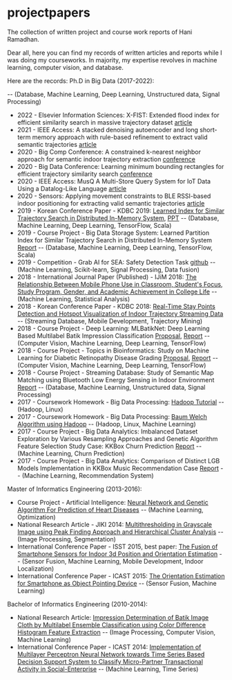 # projectpapers
The collection of written project and course work reports of Hani Ramadhan.

Dear all, here you can find my records of written articles and reports while I was doing my courseworks. In majority, my expertise revolves in machine learning, computer vision, and database.

Here are the records:
Ph.D in Big Data (2017-2022):

-- (Database, Machine Learning, Deep Learning, Unstructured data, Signal Processing) 
- 2022 - Elsevier Information Sciences: X-FIST: Extended flood index for efficient similarity search in massive trajectory dataset [article][infsciences22]
- 2021 - IEEE Access: A stacked denoising autoencoder and long short-term memory approach with rule-based refinement to extract valid semantic trajectories [article][access21]
- 2020 - Big Comp Conference: A constrained k-nearest neighbor approach for semantic indoor trajectory extraction [conference][bigcomp20]
- 2020 - Big Data Conference: Learning minimum bounding rectangles for efficient trajectory similarity search [conference][bigdata20]
- 2020 - IEEE Access: MusQ A Multi-Store Query System for IoT Data Using a Datalog-Like Language [article][access20]
- 2020 - Sensors: Applying movement constraints to BLE RSSI-based indoor positioning for extracting valid semantic trajectories [article][sensors20]
- 2019 - Korean Conference Paper - KDBC 2019: [Learned Index for Similar Trajectory Search in Distributed In-Memory System][kdbc19],      [PPT][kdbc19ppt]
-- (Database, Machine Learning, Deep Learning, TensorFlow, Scala)
- 2019 - Course Project - Big Data Storage System: Learned Partition Index for Similar Trajectory Search in Distributed In-Memory System [Report][bdss19]
-- (Database, Machine Learning, Deep Learning, TensorFlow, Scala)
- 2019 - Competition - Grab AI for SEA: Safety Detection Task [github][grabaisea19]
-- (Machine Learning, Scikit-learn, Signal Processing, Data fusion)
- 2018 - International Journal Paper (Published) - IJiM 2018: [The Relationship Between Mobile Phone Use in Classroom, Student's Focus, Study Program, Gender, and Academic Achievement in College Life][ijim]
-- (Machine Learning, Statistical Analysis)
- 2018 - Korean Conference Paper - KDBC 2018: [Real-Time Stay Points Detection and Hotspot Visualization of
Indoor Trajectory Streaming Data][kdbc18] -- (Streaming Database, Mobile Development, Trajectory Mining)
- 2018 - Course Project - Deep Learning: MLBatikNet: Deep Learning Based Multilabel Batik Impression Classification [Proposal][propDL1], [Report][reportDL1]
-- (Computer Vision, Machine Learning, Deep Learning, TensorFlow)
- 2018 - Course Project - Topics in Bioinformatics: Study on Machine Learning for Diabetic Retinopathy Disease Grading [Proposal][propBio1], [Report][reportBio1]
-- (Computer Vision, Machine Learning, Deep Learning, TensorFlow)
- 2018 - Course Project - Streaming Database: Study of Semantic Map Matching using Bluetooth Low Energy Sensing in Indoor Environment [Report][sdb18]
-- (Database, Machine Learning, Unstructured data, Signal Processing)
- 2017 - Coursework Homework - Big Data Processing: [Hadoop Tutorial][hwBDP1]
-- (Hadoop, Linux)
- 2017 - Coursework Homework - Big Data Processing: [Baum Welch Algorithm using Hadoop][hwBDP2]
-- (Hadoop, Linux, Machine Learning)
- 2017 -  Course Project - Big Data Analytics: Imbalanced Dataset Exploration by Various Resampling Approaches and Genetic Algorithm Feature Selection Study Case: KKBox Churn Prediction [Report][hwBDA1]
-- (Machine Learning, Churn Prediction)
- 2017 - Course Project - Big Data Analytics: Comparison of Distinct LGB Models Implementation in KKBox Music Recommendation Case [Report][hwBDA2]
-- (Machine Learning, Recommendation System)

Master of Informatics Engineering (2013-2016):
- Course Project - Artificial Intelligence: [Neural Network and Genetic Algorithm For Prediction of Heart Diseases][ai13]
-- (Machine Learning, Optimization)
- National Research Article - JIKI 2014: [Multithresholding in Grayscale Image using Peak Finding Approach and Hierarchical Cluster Analysis][jiki]
-- (Image Processing, Segmentation)
- International Conference Paper - ISST 2015, best paper: [The Fusion of Smartphone Sensors for Indoor 3d Position and Orientation Estimation][isst15]
-- (Sensor Fusion, Machine Learning, Mobile Development, Indoor Localization)
- International Conference Paper - ICAST 2015: [The Orientation Estimation for Smartphone as Object Pointing Device][icast15]
-- (Sensor Fusion, Machine Learning)


Bachelor of Informatics Engineering (2010-2014):
- National Research Article: [Impression Determination of Batik Image Cloth by Multilabel Ensemble Classification
using Color Difference Histogram Feature Extraction][kursor]
-- (Image Processing, Computer Vision, Machine Learning)
- International Conference Paper - ICAST 2014: [Implementation of Multilayer Perceptron Neural Network towards Time Series Based Decision Support System to Classify Micro-Partner Transactional Activity in Social-Enterprise][icast14]
-- (Machine Learning, Time Series)


[isst15]: <https://github.com/hani-ramadhan/projectpapers/blob/master/1065-2911-1-PB.pdf>
[kursor]: <https://github.com/hani-ramadhan/projectpapers/blob/master/1106-2539-1-SM.pdf>
[jiki]: <https://github.com/hani-ramadhan/projectpapers/blob/master/261-941-3-PB.pdf>
[ijim]: <http://online-journals.org/index.php/i-jim/article/view/9530/5366>
[hwBDP1]: <https://github.com/hani-ramadhan/projectpapers/blob/master/BDP%20HW1%20-%20Hadoop%20Tutorial%20Installation.pdf>
[hwBDP2]: <https://github.com/hani-ramadhan/projectpapers/blob/master/BDP%20HW2%20-%20Baum%20Welch%20Hadoop.pdf>
[propDL1]: <https://github.com/hani-ramadhan/projectpapers/blob/master/DL%20Batik%20Transfer%20-%20Proposal.pdf>
[reportDL1]: <https://github.com/hani-ramadhan/projectpapers/blob/master/DL%20Batik%20Transfer%20-%20Report.pdf>
[propBio1]: <https://github.com/hani-ramadhan/projectpapers/blob/master/Diabetic%20Retinopathy%20Grading%20-%20Proposal.pdf>
[reportBio1]: <https://github.com/hani-ramadhan/projectpapers/blob/master/Diabetic%20Retinopathy%20Grading%20-%20Report.pdf>
[icast14]:<https://github.com/hani-ramadhan/projectpapers/blob/master/ICAST%201054%20-%20Implementation%20of%20Multilayer%20Perceptron%20Neural%20Network.pdf>
[hwBDA1]:<https://github.com/hani-ramadhan/projectpapers/blob/master/KKBOX-Churn%20Prediction.pdf>
[hwBDA2]:<https://github.com/hani-ramadhan/projectpapers/blob/master/KKBOX-Music%20Recommendation.pdf>
[icast15]:<https://github.com/hani-ramadhan/projectpapers/blob/master/R9-024%20-%20ICAST%202015.pdf>
[ai13]: <https://github.com/hani-ramadhan/projectpapers/blob/master/NEURAL%20NETWORK%20AND%20GENETIC%20ALGORITM%20FOR%20THE%20PREDICTION%20OF%20HEART%20DISEASES.pdf>
[kdbc18]: <https://github.com/hani-ramadhan/projectpapers/blob/master/Paper%2038_Camera%20Ready.pdf>
[kdbc19]: <https://github.com/hani-ramadhan/projectpapers/blob/master/Paper%20(1).pdf>
[kdbc19ppt]: <https://github.com/hani-ramadhan/projectpapers/blob/master/KDBC2019.pdf>
[bdss19]: <https://github.com/hani-ramadhan/projectpapers/blob/master/BDSS_Hani_201793254_Hudzai_201983278.pdf>
[bigdata19]: <https://github.com/hani-ramadhan/projectpapers/blob/master/poster_threepage.pdf>
[sdb18]: <https://github.com/hani-ramadhan/projectpapers/blob/master/Map_Matching_Beacon_SDB_Final_Report.pdf>
[grabaisea19]: <https://github.com/haniramadhan/grabaiforsea2019>
[sensors20]:<https://github.com/hani-ramadhan/projectpapers/sensors-20-00527.pdf>
[bigcomp20]:<https://github.com/hani-ramadhan/projectpapers/bigcomp2020-A%20constrained%20k-nearest%20neighbor%20approach%20for.pdf>
[bigdata20]:<https://github.com/hani-ramadhan/projectpapers/bigdata2020-ramadhan2020.pdf>
[infsciences22]:<https://github.com/hani-ramadhan/projectpapers/informationsciences2022-X-FIST%20Extended%20flood%20index%20for%20efficient%20similarity%20search%20in.pdf>
[access21]:<https://github.com/hani-ramadhan/projectpapers/access21-A_Stacked_Denoising_Autoencoder_and_Long_Short-Term_Memory.pdf>
[access20]:<https://github.com/hani-ramadhan/projectpapers/access20-MusQ_A_Multi-Store_Query_System_for_IoT_Data_Using_a_Datalog-Like_Language.pdf>
